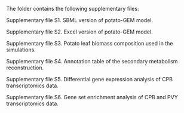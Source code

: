 The folder contains the following supplementary files:

Supplementary file S1. SBML version of potato-GEM model.

Supplementary file S2. Excel version of potato-GEM model.

Supplementary file S3. Potato leaf biomass composition used in the simulations.

Supplementary file S4. Annotation table of the secondary metabolism reconstruction.

Supplementary file S5. Differential gene expression analysis of CPB transcriptomics data.

Supplementary file S6. Gene set enrichment analysis of CPB and PVY transcriptomics data.
